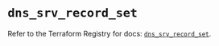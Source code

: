 # `dns_srv_record_set`

Refer to the Terraform Registry for docs: [`dns_srv_record_set`](https://registry.terraform.io/providers/hashicorp/dns/3.4.1/docs/resources/srv_record_set).
